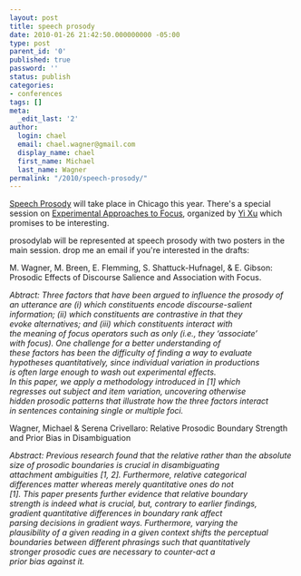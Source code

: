 ```yaml
---
layout: post
title: speech prosody
date: 2010-01-26 21:42:50.000000000 -05:00
type: post
parent_id: '0'
published: true
password: ''
status: publish
categories:
- conferences
tags: []
meta:
  _edit_last: '2'
author:
  login: chael
  email: chael.wagner@gmail.com
  display_name: chael
  first_name: Michael
  last_name: Wagner
permalink: "/2010/speech-prosody/"
---
```

[Speech Prosody](http://speechprosody2010.illinois.edu/) will take place in Chicago this year. There's a special session on [Experimental Approaches to Focus](http://speechprosody2010.illinois.edu/focus.php), organized by [Yi Xu](http://www.phon.ucl.ac.uk/home/yi/) which promises to be interesting.

prosodylab will be represented at speech prosody with two posters in the main session. drop me an email if you're interested in the drafts:

M. Wagner, M. Breen, E. Flemming, S. Shattuck-Hufnagel, & E. Gibson: Prosodic Effects of Discourse Salience and Association with Focus.

_Abtract: Three factors that have been argued to influence the prosody of  
an utterance are (i) which constituents encode discourse-salient  
information; (ii) which constituents are contrastive in that they  
evoke alternatives; and (iii) which constituents interact with  
the meaning of focus operators such as only (i.e., they ‘associate’  
with focus). One challenge for a better understanding of  
these factors has been the difficulty of finding a way to evaluate  
hypotheses quantitatively, since individual variation in productions  
is often large enough to wash out experimental effects.  
In this paper, we apply a methodology introduced in [1] which  
regresses out subject and item variation, uncovering otherwise  
hidden prosodic patterns that illustrate how the three factors interact  
in sentences containing single or multiple foci._

Wagner, Michael & Serena Crivellaro: Relative Prosodic Boundary Strength and Prior Bias in Disambiguation

_Abstract: Previous research found that the relative rather than the absolute  
size of prosodic boundaries is crucial in disambiguating  
attachment ambiguities [1, 2]. Furthermore, relative categorical  
differences matter whereas merely quantitative ones do not  
[1]. This paper presents further evidence that relative boundary  
strength is indeed what is crucial, but, contrary to earlier findings,  
gradient quantitative differences in boundary rank affect  
parsing decisions in gradient ways. Furthermore, varying the  
plausibility of a given reading in a given context shifts the perceptual  
boundaries between different phrasings such that quantitatively  
stronger prosodic cues are necessary to counter-act a  
prior bias against it._


